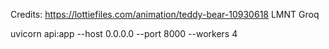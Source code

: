 Credits:
https://lottiefiles.com/animation/teddy-bear-10930618
LMNT
Groq

uvicorn api:app --host 0.0.0.0 --port 8000 --workers 4
